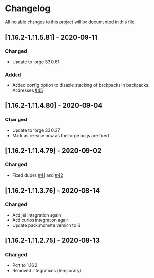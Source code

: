 # Changelog
All notable changes to this project will be documented in this file.

## [1.16.2-1.11.5.81] - 2020-09-11
### Changed
 - Update to forge 33.0.61
 
### Added
 - Added config option to disable stacking of backpacks in backpacks. Addresses [#45](https://github.com/MC-U-Team/Useful-Backpacks/issues/45)

## [1.16.2-1.11.4.80] - 2020-09-04
### Changed
 - Update to forge 33.0.37
 - Mark as release now as the forge bugs are fixed

## [1.16.2-1.11.4.79] - 2020-09-02
### Changed
 - Fixed dupes [#41](https://github.com/MC-U-Team/Useful-Backpacks/issues/41) and [#42](https://github.com/MC-U-Team/Useful-Backpacks/issues/42)

## [1.16.2-1.11.3.76] - 2020-08-14
### Changed
 - Add jei integration again
 - Add curios integration again
 - Update pack.mcmeta version to 6

## [1.16.2-1.11.2.75] - 2020-08-13
### Changed
 - Port to 1.16.2
 - Removed integrations (temporary)